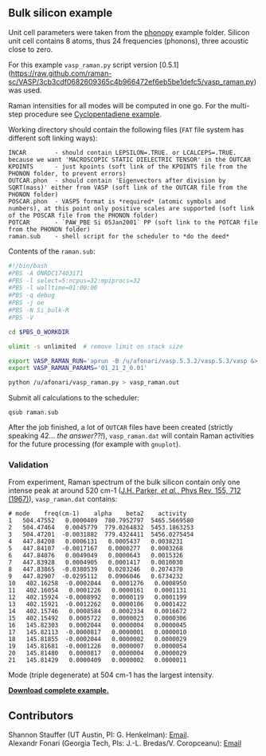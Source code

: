 ## Bulk silicon example

Unit cell parameters were taken from the [phonopy](http://phonopy.sourceforge.net) example folder. Silicon unit cell contains 8 atoms, thus 24 frequencies (phonons), three acoustic close to zero.

For this example `vasp_raman.py` script version [0.5.1] (https://raw.github.com/raman-sc/VASP/3cb3cdf0682609365c4b966472ef6eb5be1defc5/vasp_raman.py) was used.

Raman intensities for all modes will be computed in one go. For the multi-step procedure see [Cyclopentadiene example](https://github.com/raman-sc/VASP/tree/master/Cyclopentadiene).

Working directory should contain the following files (`FAT` file system has different soft linking ways):
```
INCAR        - should contain LEPSILON=.TRUE. or LCALCEPS=.TRUE. because we want 'MACROSCOPIC STATIC DIELECTRIC TENSOR' in the OUTCAR
KPOINTS      - just kpoints (soft link of the KPOINTS file from the PHONON folder, to prevent errors)
OUTCAR.phon  - should contain 'Eigenvectors after division by SQRT(mass)' either from VASP (soft link of the OUTCAR file from the PHONON folder)
POSCAR.phon  - VASP5 format is *required* (atomic symbols and numbers), at this point only positive scales are supported (soft link of the POSCAR file from the PHONON folder)
POTCAR       - `PAW_PBE Si 05Jan2001` PP (soft link to the POTCAR file from the PHONON folder)
raman.sub    - shell script for the scheduler to *do the deed*
```

Contents of the `raman.sub`:
```bash
#!/bin/bash
#PBS -A ONRDC17403171
#PBS -l select=5:ncpus=32:mpiprocs=32
#PBS -l walltime=01:00:00
#PBS -q debug
#PBS -j oe
#PBS -N Si_bulk-R
#PBS -V

cd $PBS_O_WORKDIR

ulimit -s unlimited  # remove limit on stack size

export VASP_RAMAN_RUN='aprun -B /u/afonari/vasp.5.3.2/vasp.5.3/vasp &> job.out'
export VASP_RAMAN_PARAMS='01_21_2_0.01'

python /u/afonari/vasp_raman.py > vasp_raman.out

```

Submit all calculations to the scheduler:
```
qsub raman.sub
```

After the job finished, a lot of `OUTCAR` files have been created (strictly speaking 42... *the answer??!*), `vasp_raman.dat` will contain Raman activities for the future processing (for example with `gnuplot`).

### Validation

From experiment, Raman spectrum of the bulk silicon contain only one intense peak at around 520 cm-1 ([J.H. Parker, *et al.*, Phys Rev, 155, 712 (1967)](http://dx.doi.org/10.1103/PhysRev.155.712)), `vasp_raman.dat` contains:
```
# mode    freq(cm-1)    alpha    beta2    activity
1   504.47552   0.0000409  780.7952797  5465.5669580
2   504.47464   0.0045779  779.0264832  5453.1863253
3   504.47201  -0.0031882  779.4324411  5456.0275454
4   447.84208   0.0006131   0.0005437   0.0038231
5   447.84107  -0.0017167   0.0000277   0.0003268
6   447.84076   0.0049049   0.0000643   0.0015326
7   447.83928   0.0004905   0.0001417   0.0010030
8   447.83865  -0.0380539   0.0203246   0.2074370
9   447.82907  -0.0295112   0.0906046   0.6734232
10   402.16258  -0.0002044   0.0001276   0.0008950
11   402.16054   0.0001226   0.0000161   0.0001131
12   402.15924  -0.0008992   0.0000119   0.0001199
13   402.15921  -0.0012262   0.0000106   0.0001422
14   402.15746   0.0008584   0.0002334   0.0016672
15   402.15492   0.0005722   0.0000023   0.0000306
16   145.82303   0.0002044   0.0000004   0.0000045
17   145.82113  -0.0000817   0.0000001   0.0000010
18   145.81855  -0.0002044   0.0000002   0.0000029
19   145.81681  -0.0001226   0.0000007   0.0000054
20   145.81480   0.0000817   0.0000004   0.0000029
21   145.81429   0.0000409   0.0000002   0.0000011
```
Mode (triple degenerate) at 504 cm-1 has the largest intensity.

[**Download complete example.**](https://github.com/raman-sc/VASP/raw/master/Sibulk-VASP/Sibulk-VASP-vasp_raman-0.5.1.tar.gz)

## Contributors

Shannon Stauffer (UT Austin, PI: G. Henkelman): [Email](mailto:stauffers[nospam]utexas.edu).  
Alexandr Fonari (Georgia Tech, PIs: J.-L. Bredas/V. Coropceanu): [Email](mailto:alexandr.fonari[nospam]gatech.edu)

